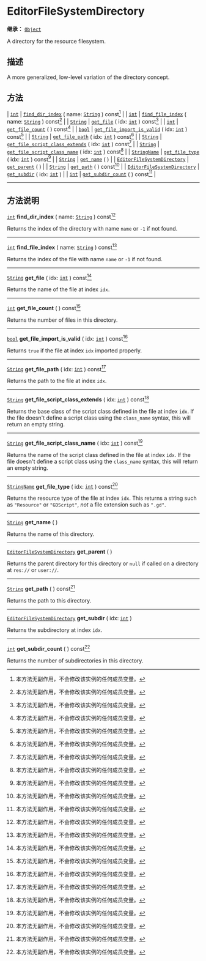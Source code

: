 <!-- ⚠ 请勿编辑本文件 ⚠ -->
<!-- 本文档使用脚本从 WeDot 引擎源码仓库生成。 -->
<!-- 生成脚本：https://github.com/WeDot-Engine/WeDot/tree/4.3/doc/tools/make_md.py； -->
<!-- 原文件：https://github.com/WeDot-Engine/WeDot/tree/4.3/doc/classes/EditorFileSystemDirectory.xml。 -->

<div id="_class_editorfilesystemdirectory"></div>

# EditorFileSystemDirectory

**继承：** [`Object`](class_object.md)

A directory for the resource filesystem.

## 描述

A more generalized, low-level variation of the directory concept.

## 方法

| [`int`](class_int.md)                                             | [`find_dir_index`](#class_editorfilesystemdirectory_method_find_dir_index) ( name: [`String`](class_string.md) ) const[^const]                        |
| [`int`](class_int.md)                                             | [`find_file_index`](#class_editorfilesystemdirectory_method_find_file_index) ( name: [`String`](class_string.md) ) const[^const]                      |
| [`String`](class_string.md)                                       | [`get_file`](#class_editorfilesystemdirectory_method_get_file) ( idx: [`int`](class_int.md) ) const[^const]                                           |
| [`int`](class_int.md)                                             | [`get_file_count`](#class_editorfilesystemdirectory_method_get_file_count) ( ) const[^const]                                                          |
| [`bool`](class_bool.md)                                           | [`get_file_import_is_valid`](#class_editorfilesystemdirectory_method_get_file_import_is_valid) ( idx: [`int`](class_int.md) ) const[^const]           |
| [`String`](class_string.md)                                       | [`get_file_path`](#class_editorfilesystemdirectory_method_get_file_path) ( idx: [`int`](class_int.md) ) const[^const]                                 |
| [`String`](class_string.md)                                       | [`get_file_script_class_extends`](#class_editorfilesystemdirectory_method_get_file_script_class_extends) ( idx: [`int`](class_int.md) ) const[^const] |
| [`String`](class_string.md)                                       | [`get_file_script_class_name`](#class_editorfilesystemdirectory_method_get_file_script_class_name) ( idx: [`int`](class_int.md) ) const[^const]       |
| [`StringName`](class_stringname.md)                               | [`get_file_type`](#class_editorfilesystemdirectory_method_get_file_type) ( idx: [`int`](class_int.md) ) const[^const]                                 |
| [`String`](class_string.md)                                       | [`get_name`](#class_editorfilesystemdirectory_method_get_name) ( )                                                                                    |
| [`EditorFileSystemDirectory`](class_editorfilesystemdirectory.md) | [`get_parent`](#class_editorfilesystemdirectory_method_get_parent) ( )                                                                                |
| [`String`](class_string.md)                                       | [`get_path`](#class_editorfilesystemdirectory_method_get_path) ( ) const[^const]                                                                      |
| [`EditorFileSystemDirectory`](class_editorfilesystemdirectory.md) | [`get_subdir`](#class_editorfilesystemdirectory_method_get_subdir) ( idx: [`int`](class_int.md) )                                                     |
| [`int`](class_int.md)                                             | [`get_subdir_count`](#class_editorfilesystemdirectory_method_get_subdir_count) ( ) const[^const]                                                      |

<!-- rst-class:: classref-section-separator -->

---

## 方法说明

<div id="_class_editorfilesystemdirectory_method_find_dir_index"></div>

[`int`](class_int.md) **find_dir_index** ( name: [`String`](class_string.md) ) const[^const]<div id="class_editorfilesystemdirectory_method_find_dir_index"></div>

Returns the index of the directory with name `name` or `-1` if not found.

<!-- rst-class:: classref-item-separator -->

---

<div id="_class_editorfilesystemdirectory_method_find_file_index"></div>

[`int`](class_int.md) **find_file_index** ( name: [`String`](class_string.md) ) const[^const]<div id="class_editorfilesystemdirectory_method_find_file_index"></div>

Returns the index of the file with name `name` or `-1` if not found.

<!-- rst-class:: classref-item-separator -->

---

<div id="_class_editorfilesystemdirectory_method_get_file"></div>

[`String`](class_string.md) **get_file** ( idx: [`int`](class_int.md) ) const[^const]<div id="class_editorfilesystemdirectory_method_get_file"></div>

Returns the name of the file at index `idx`.

<!-- rst-class:: classref-item-separator -->

---

<div id="_class_editorfilesystemdirectory_method_get_file_count"></div>

[`int`](class_int.md) **get_file_count** ( ) const[^const]<div id="class_editorfilesystemdirectory_method_get_file_count"></div>

Returns the number of files in this directory.

<!-- rst-class:: classref-item-separator -->

---

<div id="_class_editorfilesystemdirectory_method_get_file_import_is_valid"></div>

[`bool`](class_bool.md) **get_file_import_is_valid** ( idx: [`int`](class_int.md) ) const[^const]<div id="class_editorfilesystemdirectory_method_get_file_import_is_valid"></div>

Returns `true` if the file at index `idx` imported properly.

<!-- rst-class:: classref-item-separator -->

---

<div id="_class_editorfilesystemdirectory_method_get_file_path"></div>

[`String`](class_string.md) **get_file_path** ( idx: [`int`](class_int.md) ) const[^const]<div id="class_editorfilesystemdirectory_method_get_file_path"></div>

Returns the path to the file at index `idx`.

<!-- rst-class:: classref-item-separator -->

---

<div id="_class_editorfilesystemdirectory_method_get_file_script_class_extends"></div>

[`String`](class_string.md) **get_file_script_class_extends** ( idx: [`int`](class_int.md) ) const[^const]<div id="class_editorfilesystemdirectory_method_get_file_script_class_extends"></div>

Returns the base class of the script class defined in the file at index `idx`. If the file doesn't define a script class using the `class_name` syntax, this will return an empty string.

<!-- rst-class:: classref-item-separator -->

---

<div id="_class_editorfilesystemdirectory_method_get_file_script_class_name"></div>

[`String`](class_string.md) **get_file_script_class_name** ( idx: [`int`](class_int.md) ) const[^const]<div id="class_editorfilesystemdirectory_method_get_file_script_class_name"></div>

Returns the name of the script class defined in the file at index `idx`. If the file doesn't define a script class using the `class_name` syntax, this will return an empty string.

<!-- rst-class:: classref-item-separator -->

---

<div id="_class_editorfilesystemdirectory_method_get_file_type"></div>

[`StringName`](class_stringname.md) **get_file_type** ( idx: [`int`](class_int.md) ) const[^const]<div id="class_editorfilesystemdirectory_method_get_file_type"></div>

Returns the resource type of the file at index `idx`. This returns a string such as `"Resource"` or `"GDScript"`, *not* a file extension such as `".gd"`.

<!-- rst-class:: classref-item-separator -->

---

<div id="_class_editorfilesystemdirectory_method_get_name"></div>

[`String`](class_string.md) **get_name** ( )<div id="class_editorfilesystemdirectory_method_get_name"></div>

Returns the name of this directory.

<!-- rst-class:: classref-item-separator -->

---

<div id="_class_editorfilesystemdirectory_method_get_parent"></div>

[`EditorFileSystemDirectory`](class_editorfilesystemdirectory.md) **get_parent** ( )<div id="class_editorfilesystemdirectory_method_get_parent"></div>

Returns the parent directory for this directory or `null` if called on a directory at `res://` or `user://`.

<!-- rst-class:: classref-item-separator -->

---

<div id="_class_editorfilesystemdirectory_method_get_path"></div>

[`String`](class_string.md) **get_path** ( ) const[^const]<div id="class_editorfilesystemdirectory_method_get_path"></div>

Returns the path to this directory.

<!-- rst-class:: classref-item-separator -->

---

<div id="_class_editorfilesystemdirectory_method_get_subdir"></div>

[`EditorFileSystemDirectory`](class_editorfilesystemdirectory.md) **get_subdir** ( idx: [`int`](class_int.md) )<div id="class_editorfilesystemdirectory_method_get_subdir"></div>

Returns the subdirectory at index `idx`.

<!-- rst-class:: classref-item-separator -->

---

<div id="_class_editorfilesystemdirectory_method_get_subdir_count"></div>

[`int`](class_int.md) **get_subdir_count** ( ) const[^const]<div id="class_editorfilesystemdirectory_method_get_subdir_count"></div>

Returns the number of subdirectories in this directory.

[^virtual]: 本方法通常需要用户覆盖才能生效。
[^const]: 本方法无副作用，不会修改该实例的任何成员变量。
[^vararg]: 本方法除了能接受在此处描述的参数外，还能够继续接受任意数量的参数。
[^constructor]: 本方法用于构造某个类型。
[^static]: 调用本方法无需实例，可直接使用类名进行调用。
[^operator]: 本方法描述的是使用本类型作为左操作数的有效运算符。
[^bitfield]: 这个值是由下列位标志构成位掩码的整数。
[^void]: 无返回值。
